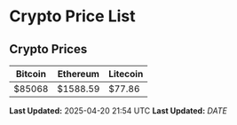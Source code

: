 # Crypto Price List

## Crypto Prices
| Bitcoin | Ethereum | Litecoin |
| ------- | -------- | -------- |
| $85068 | $1588.59 | $77.86 |
**Last Updated:** 2025-04-20 21:54 UTC
**Last Updated:** $DATE$
